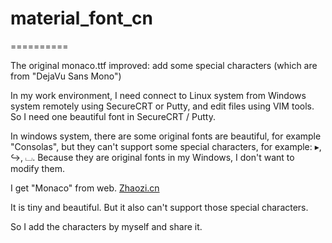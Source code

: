 # material_font_cn
==========

The original monaco.ttf improved: add some special characters (which are from "DejaVu Sans Mono")

In my work environment, I need connect to Linux system from Windows system remotely using SecureCRT or Putty, and edit files using VIM tools. So I need one beautiful font in SecureCRT / Putty.

In windows system, there are some original fonts are beautiful, for example "Consolas", but they can't support some special characters, for example: ▸, ↪, ⌴. Because they are original fonts in my Windows, I don't want to modify them.

I get "Monaco" from web. [Zhaozi.cn](https://www.zhaozi.cn/)

It is tiny and beautiful. But it also can't support those special characters.

So I add the characters by myself and share it.
